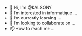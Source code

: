 - 👋 Hi, I’m @KALSONY
- 👀 I’m interested in informatique ...
- 🌱 I’m currently learning ...
- 💞️ I’m looking to collaborate on ...
- 📫 How to reach me ...

<!---
KALSONY/KALSONY is a ✨ special ✨ repository because its `README.md` (this file) appears on your GitHub profile.
You can click the Preview link to take a look at your changes.
--->
